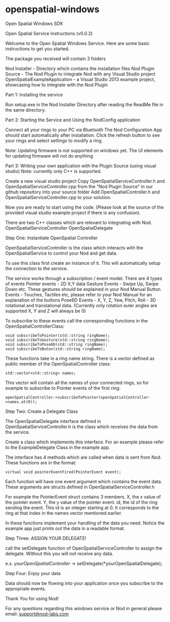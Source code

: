 openspatial-windows
===================

Open Spatial Windows SDK

Open Spatial Service Instructions (v0.0.2)

Welcome to the Open Spatial Windows Service. Here are some basic instructions to get you started.

The package you received will contain 3 folders

Nod Installer - Directory which contains the installation files
Nod Plugin Source - The Nod Plugin to integrate Nod with any Visual Studio project
OpenSpatialExampleApplication - a Visual Studio 2013 example project, showcasing how to integrate with the Nod Plugin


Part 1: Installing the service

Run setup.exe in the Nod Installer Directory after reading the ReadMe file in the same directory.

Part 2: Starting the Service and Using the NodConfig application

Connect all your rings to your PC via Bluetooth
The Nod Configuration App should start automatically after installation.
Click the refresh button to see your rings and select settings to modify a ring.

Note: Updating firmware is not supported on windows yet. The UI elements for updating firmware will not do anything

Part 3: Writing your own application with the Plugin Source (using visual studio)
	Note: currently only C++ is supported.

Create a new visual studio project
Copy OpenSpatialServiceController.h and OpenSpatialServiceController.cpp from the "Nod Plugin Source" in our github repository into your source folder
Add OpenSpatialController.h and OpenSpatialServiceController.cpp to your solution.

Now you are ready to start using the code. (Please look at the source of the provided visual studio example project if there is any confusion).

There are two C++ classes which are relevant to integrating with Nod.
OpenSpatialServiceController
OpenSpatialDelegate

Step One: Instantiate OpenSpatial Controller

OpenSpatialServiceController is the class which interacts with the OpenSpatialService to control your Nod and get data.

To use this class first create an instance of it. This will automatically setup the connection to the service.

The service works through a subscription / event model. There are 4 types of events
Pointer events - 2D X,Y data
Gesture Events - Swipe Up, Swipe Down etc. These gestures should be explained in your Nod Manual
Button Events - Touches, Tactiles etc, please refer to your Nod Manual for an explanation of the buttons
Pose6D Events - X, Y, Z, Yaw, Pitch, Roll - 3D rotational and translational data. (Currently only rotation euler angles are supported X, Y and Z will always be 0)

To subscribe to these events call the corresponding functions in the OpenSpatialControllerClass:

	void subscribeToPointer(std::string ringName);
	void subscribeToGesture(std::string ringName);
	void subscribeToPose6D(std::string ringName);
	void subscribeToButon(std::string ringName);

These functions take in a ring name string. There is a vector defined as public member of the OpenSpatialController class:

	std::vector<std::string> names;

This vector will contain all the names of your connected rings, so for example to subscribe to Pointer events of the first ring:

	openSpatialController->subscribeToPointer(openSpatialController->names.at(0));

Step Two: Create a Delegate Class

The OpenSpatialDelegate interface defined in OpenSpatialServiceController.h is the class which receives the data from the service.

Create a class which implements this interface. For an example please refer to the ExampleDelegate Class in the example app.

The interface has 4 methods which are called when data is sent from Nod. These functions are in the format:

	virtual void pointerEventFired(PointerEvent event);

Each function will have one event argument which contains the event data. These arguments are structs defined in OpenSpatialServiceController.h

For example the PointerEvent struct contains 3 members. X, the x value of the pointer event. Y, the y value of the pointer event. id, the id of the ring sending the event. This id is an integer starting at 0. It corresponds to the ring at that index in the names vector mentioned earlier.

In these functions implement your handling of the data you need. Notice the example app just prints out the data in a readable format.

Step Three: ASSIGN YOUR DELEGATE!

call the setDelegate function of OpenSpatialServiceController to assign the delegate. Without this you will not receive any data.

e.x. *yourOpenSpatialController* -> setDelegate(*yourOpenSpatialDelegate);

Step Four: Enjoy your data

Data should now be flowing into your application once you subscribe to the appropriate events.

Thank You for using Nod!

For any questions regarding this windows service or Nod in general please email: support@nod-labs.com
